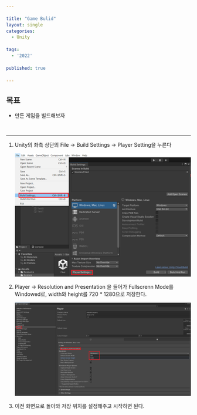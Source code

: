 ```yaml
---

title: "Game Bulid"
layout: single
categories:
  - Unity

tags:
  - '2022'

published: true

---
```


## 목표

- 만든 게임을 빌드해보자

<br>

---

1. Unity의 좌측 상단의 File -> Build Settings -> Player Setting을 누른다

   ![GameBuild0](/assets/images/2022-10-04-GameBuild/image-20221004153737909.png)

2. Player -> Resolution and Presentation 을 들어가 Fullscrenn Mode를 Windowed로, width와 height를 720 * 1280으로 저장한다.

   ![GameBuild1](/assets/images/2022-10-04-GameBuild/image-20221004153928895.png)

3. 이전 화면으로 돌아와 저장 위치를 설정해주고 시작하면 된다.

